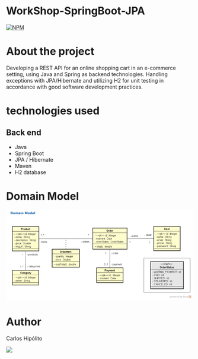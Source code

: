 

# WorkShop-SpringBoot-JPA

[![NPM](https://img.shields.io/npm/l/react)](https://github.com/Carloshipol/workshop-springboot-jpa/blob/main/LICENSE) 

# About the project

Developing a REST API for an online shopping cart in an e-commerce setting, using Java and Spring as backend technologies. Handling exceptions with JPA/Hibernate and utilizing H2 for unit testing in accordance with good software development practices.

# technologies used
## Back end
- Java
- Spring Boot
- JPA / Hibernate
- Maven
- H2 database
#

# Domain Model
![Domain Model](https://github.com/Carloshipol/assets/blob/main/domain%20model.png)



# Author


Carlos Hipólito

<a href="https://www.linkedin.com/in/carlos-hipol09?lipi=urn%3Ali%3Apage%3Ad_flagship3_profile_view_base_contact_details%3BQy7QC2wQRW6aXZGgsXRY5Q%3D%3D" target="_blank"><img src="https://img.shields.io/badge/LinkedIn-0077B5?style=for-the-badge&logo=linkedin&logoColor=white"></a>

